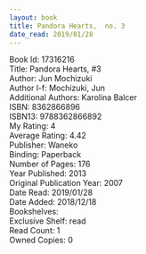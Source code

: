```yaml
---
layout: book
title: Pandora Hearts,  no. 3
date_read: 2019/01/28
---
```


Book Id: 17316216<br />
Title: Pandora Hearts, #3<br />
Author: Jun Mochizuki<br />
Author l-f: Mochizuki, Jun<br />
Additional Authors: Karolina Balcer<br />
ISBN: 8362866896<br />
ISBN13: 9788362866892<br />
My Rating: 4<br />
Average Rating: 4.42<br />
Publisher: Waneko<br />
Binding: Paperback<br />
Number of Pages: 176<br />
Year Published: 2013<br />
Original Publication Year: 2007<br />
Date Read: 2019/01/28<br />
Date Added: 2018/12/18<br />
Bookshelves: <br />
Exclusive Shelf: read<br />
Read Count: 1<br />
Owned Copies: 0<br />

